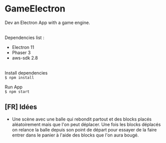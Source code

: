 # GameElectron
Dev an Electron App with a game engine. </br>
</br>

Dependencies list : </br>
- Electron 11
- Phaser 3
- aws-sdk 2.8</br></br>

Install dependencies </br>
`$ npm install`
</br>

Run App </br>
`$ npm start`
</br>

## [FR] Idées
- Une scène avec une balle qui rebondit partout et des blocks placés aléatoirement mais que l'on peut déplacer. Une fois les blocks déplacés on relance la balle depuis son point de départ pour essayer de la faire entrer dans le panier à l'aide des blocks que l'on aura bougé.